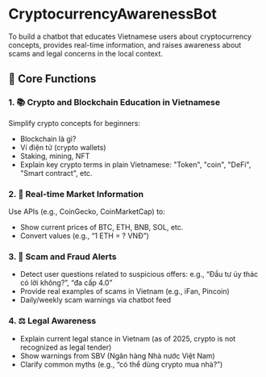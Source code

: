 # CryptocurrencyAwarenessBot
To build a chatbot that educates Vietnamese users about cryptocurrency concepts, provides real-time information, and raises awareness about scams and legal concerns in the local context.

## 🧠 Core Functions
### 1. 📚 Crypto and Blockchain Education in Vietnamese
Simplify crypto concepts for beginners:
- Blockchain là gì?
- Ví điện tử (crypto wallets)
- Staking, mining, NFT
- Explain key crypto terms in plain Vietnamese: "Token", "coin", "DeFi", "Smart contract", etc.
### 2. 📰 Real-time Market Information
Use APIs (e.g., CoinGecko, CoinMarketCap) to:
- Show current prices of BTC, ETH, BNB, SOL, etc.
- Convert values (e.g., “1 ETH = ? VNĐ”)
### 3. 🚨 Scam and Fraud Alerts
- Detect user questions related to suspicious offers: e.g., “Đầu tư ủy thác có lời không?”, “đa cấp 4.0”
- Provide real examples of scams in Vietnam (e.g., iFan, Pincoin)
- Daily/weekly scam warnings via chatbot feed
### 4. ⚖️ Legal Awareness
- Explain current legal stance in Vietnam (as of 2025, crypto is not recognized as legal tender)
- Show warnings from SBV (Ngân hàng Nhà nước Việt Nam)
- Clarify common myths (e.g., “có thể dùng crypto mua nhà?”)
